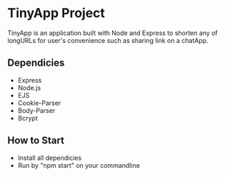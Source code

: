 # TinyApp Project

TinyApp is an application built with Node and Express to shorten any of longURLs for user's convenience such as sharing link on a chatApp.

## Dependicies

- Express
- Node.js
- EJS
- Cookie-Parser
- Body-Parser
- Bcrypt

## How to Start

- Install all dependicies
- Run by "npm start" on your commandline
